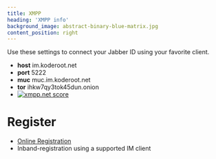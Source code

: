 ```yaml
---
title: XMPP
heading: 'XMPP info'
background_image: abstract-binary-blue-matrix.jpg
content_position: right
---
```


Use these settings to connect your Jabber ID using your favorite client.

+ **host** im.koderoot.net
+ **port** 5222
+ **muc** muc.im.koderoot.net
+ **tor** ihkw7qy3tok45dun.onion
+ <a href='https://xmpp.net/result.php?domain=im.koderoot.net&amp;type=client'><img src='https://xmpp.net/badge.php?domain=im.koderoot.net' alt='xmpp.net score' /></a>

# Register
+ [Online Registration](https://im.koderoot.net/xmpp_register)
+ Inband-registration using a supported IM client

